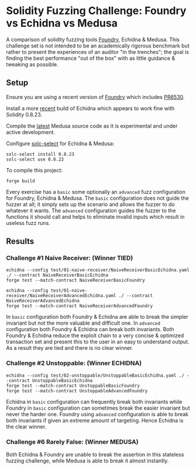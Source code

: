 # Solidity Fuzzing Challenge: Foundry vs Echidna vs Medusa #

A comparison of solidity fuzzing tools [Foundry](https://book.getfoundry.sh/), Echidna & Medusa. This challenge set is not intended to be an academically rigorous benchmark but rather to present the experiences of an auditor "in the trenches"; the goal is finding the best performance "out of the box" with as little guidance & tweaking as possible.

## Setup ##

Ensure you are using a recent version of [Foundry](https://github.com/foundry-rs/foundry) which includes [PR6530](https://github.com/foundry-rs/foundry/pull/6530). 

Install a more [recent](https://github.com/crytic/echidna/actions/runs/6747387119) build of Echidna which appears to work fine with Solidity 0.8.23.

Compile the [latest](https://github.com/crytic/medusa) Medusa source code as it is experimental and under active development.

Configure [solc-select](https://github.com/crytic/solc-select) for Echidna & Medusa:

`solc-select install 0.8.23`\
`solc-select use 0.8.23`

To compile this project:

`forge build`

Every exercise has a `basic` some optionally an `advanced` fuzz configuration for Foundry, Echidna & Medusa. The `basic` configuration does not guide the fuzzer at all; it simply sets up the scenario and allows the fuzzer to do whatever it wants. The `advanced` configuration guides the fuzzer to the functions it should call and helps to eliminate invalid inputs which result in useless fuzz runs.

## Results ##

### Challenge #1 Naive Receiver: (Winner TIED) ###

`echidna --config test/01-naive-receiver/NaiveReceiverBasicEchidna.yaml ./ --contract NaiveReceiverBasicEchidna`\
`forge test --match-contract NaiveReceiverBasicFoundry`

`echidna --config test/01-naive-receiver/NaiveReceiverAdvancedEchidna.yaml ./ --contract NaiveReceiverAdvancedEchidna`\
`forge test --match-contract NaiveReceiverAdvancedFoundry`

In `basic` configuration both Foundry & Echidna are able to break the simpler invariant but not the more valuable and difficult one. In `advanced` configuration both Foundry & Echidna can break both invariants. Both Foundry & Echidna reduce the exploit chain to a very concise & optimized transaction set and present this to the user in an easy to understand output. As a result they are tied and there is no clear winner.

### Challenge #2 Unstoppable: (Winner ECHIDNA) ###

`echidna --config test/02-unstoppable/UnstoppableBasicEchidna.yaml ./ --contract UnstoppableBasicEchidna`\
`forge test --match-contract UnstoppableBasicFoundry`\
`forge test --match-contract UnstoppableAdvancedFoundry`

Echidna in `basic` configuration can frequently break both invariants while Foundry in `basic` configuration can sometimes break the easier invariant but never the harder one. Foundry using `advanced` configuration is able to break both invariants if given an extreme amount of targeting. Hence Echidna is the clear winner.

### Challenge #6 Rarely False: (Winner MEDUSA) ###

Both Echidna & Foundry are unable to break the assertion in this stateless fuzzing challenge, while Medusa is able to break it almost instantly.
